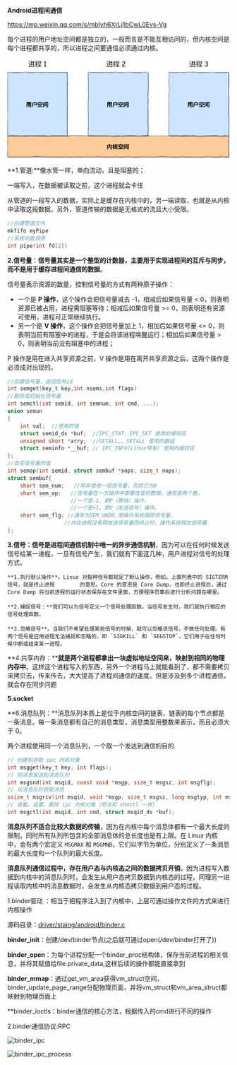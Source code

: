 **Android进程间通信**

https://mp.weixin.qq.com/s/mblyh6XrLj1bCwL0Evs-Vg

每个进程的用户地址空间都是独立的，一般而言是不能互相访问的，但内核空间是每个进程都共享的，所以进程之间要通信必须通过内核。

![640 (1)](../img/用户空间.png)

**1.管道:**像水管一样，单向流动，且是阻塞的；

一端写入，在数据被读取之前，这个进程就会卡住

从管道的一段写入的数据，实际上是缓存在内核中的，另一端读取，也就是从内核中读取这段数据。另外，管道传输的数据是无格式的流且大小受限。

```c
//创建管道文件
mkfifo myPipe
//系统功能调用
int pipe(int fd[2])

```

**2.信号量**：**信号量其实是一个整型的计数器，主要用于实现进程间的互斥与同步，而不是用于缓存进程间通信的数据**。

信号量表示资源的数量，控制信号量的方式有两种原子操作：

- 一个是 **P 操作**，这个操作会把信号量减去 -1，相减后如果信号量 < 0，则表明资源已被占用，进程需阻塞等待；相减后如果信号量 >= 0，则表明还有资源可使用，进程可正常继续执行。
- 另一个是 **V 操作**，这个操作会把信号量加上 1，相加后如果信号量 <= 0，则表明当前有阻塞中的进程，于是会将该进程唤醒运行；相加后如果信号量 > 0，则表明当前没有阻塞中的进程；

P 操作是用在进入共享资源之前，V 操作是用在离开共享资源之后，这两个操作是必须成对出现的。

```c
//创建信号量，返回信号id
int semget(key_t key,int nsems,int flags)
//删除或初始化信号量
int semctl(int semid, int semnum, int cmd, ...);
union semun
{ 
    int val;  //使用的值
    struct semid_ds *buf;  //IPC_STAT、IPC_SET 使用的缓存区
    unsigned short *arry;  //GETALL,、SETALL 使用的数组
    struct seminfo *__buf; // IPC_INFO(Linux特有) 使用的缓存区
};
//改变信号量的值
int semop(int semid, struct sembuf *sops, size_t nops);
struct sembuf{ 
    short sem_num;   //除非使用一组信号量，否则它为0 
    short sem_op;   //信号量在一次操作中需要改变的数据，通常是两个数，                                        
                    //一个是-1，即P（等待）操作， 
                    //一个是+1，即V（发送信号）操作。 
    short sem_flg; //通常为SEM_UNDO,使操作系统跟踪信号量， 
                  //并在进程没有释放该信号量而终止时，操作系统释放信号量 
}; 

```

**3.信号：**信号是进程间通信机制中**唯一的异步通信机制**，因为可以在任何时候发送信号给某一进程，一旦有信号产生，我们就有下面这几种，用户进程对信号的处理方式。

	**1.执行默认操作**。Linux 对每种信号都规定了默认操作，例如，上面列表中的 SIGTERM 信号，就是终止进程		的意思。Core 的意思是 Core Dump，也即终止进程后，通过 Core Dump 将当前进程的运行状态保存在文件里面，方便程序员事后进行分析问题在哪里。

	**2.捕捉信号：**我们可以为信号定义一个信号处理函数。当信号发生时，我们就执行相应的信号处理函数。

	**3.忽略信号**。当我们不希望处理某些信号的时候，就可以忽略该信号，不做任何处理。有两个信号是应用进程无法捕捉和忽略的，即 `SIGKILL` 和 `SEGSTOP`，它们用于在任何时候中断或结束某一进程。

**4.共享内存：****就是两个进程都拿出一块虚拟地址空间来，映射到相同的物理内存中**。这样这个进程写入的东西，另外一个进程马上就能看到了，都不需要拷贝来拷贝去，传来传去，大大提高了进程间通信的速度。但是涉及到多个进程通信，就会存在同步问题

**5.socket**

**6.消息队列：**消息队列本质上是位于内核空间的链表，链表的每个节点都是一条消息。每一条消息都有自己的消息类型，消息类型用整数来表示，而且必须大于 0。

两个进程使用同一个消息队列，一个取一个发达到通信的目的

```c
// 创建和获取 ipc 内核对象
int msgget(key_t key, int flags);
// 将消息发送到消息队列
int msgsnd(int msqid, const void *msgp, size_t msgsz, int msgflg);
// 从消息队列获取消息
ssize_t msgrcv(int msqid, void *msgp, size_t msgsz, long msgtyp, int msgflg);
// 查看、设置、删除 ipc 内核对象（用法和 shmctl 一样）
int msgctl(int msqid, int cmd, struct msqid_ds *buf);
```

**消息队列不适合比较大数据的传输**，因为在内核中每个消息体都有一个最大长度的限制，同时所有队列所包含的全部消息体的总长度也是有上限。在 Linux 内核中，会有两个宏定义 `MSGMAX` 和 `MSGMNB`，它们以字节为单位，分别定义了一条消息的最大长度和一个队列的最大长度。

**消息队列通信过程中，存在用户态与内核态之间的数据拷贝开销**，因为进程写入数据到内核中的消息队列时，会发生从用户态拷贝数据到内核态的过程，同理另一进程读取内核中的消息数据时，会发生从内核态拷贝数据到用户态的过程。

1.binder驱动 ：相当于把程序注入到了内核中，上层可通过操作文件的方式来进行内核操作

源码目录：[driver/staing/android/binder.c](http://androidxref.com/kernel_3.18/xref/drivers/staging/android/binder.c#binder_update_page_range)

**binder_init**：创建/dev/binder节点(之后就可通过open(/dev/binder打开了))

**binder_open**：为每个进程分配一个binder_proc结构体，保存当前进程的相关信息，并将其赋值给file.private_data,这样后续的操作都能直接拿到

**binder_mmap**：通过get_vm_area获得vm_struct空间，binder_update_page_range分配物理页面，并将vm_struct和vm_area_struct都映射到物理页面上

**binder_ioctls：binder通信的核心方法，根据传入的cmd进行不同的操作

2.binder通信协议:RPC

![binder_ipc](http://gityuan.com/images/binder/binder_dev/binder_ipc.jpg)



![binder_ipc_process](http://gityuan.com/images/binder/binder_start_service/binder_ipc_process.jpg)
